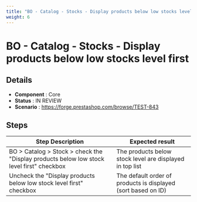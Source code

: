 ```yaml
---
title: "BO - Catalog - Stocks - Display products below low stocks level first"
weight: 6
---
```


# BO - Catalog - Stocks - Display products below low stocks level first
## Details
* **Component** : Core
* **Status** : IN REVIEW
* **Scenario** : https://forge.prestashop.com/browse/TEST-843

## Steps
| Step Description | Expected result |
| ----- | ----- |
| BO > Catalog > Stock > check the "Display products below low stock level first" checkbox | The products below stock level are displayed in top list |
| Uncheck the "Display products below low stock level first" checkbox | The default order of products is displayed (sort based on ID) |
